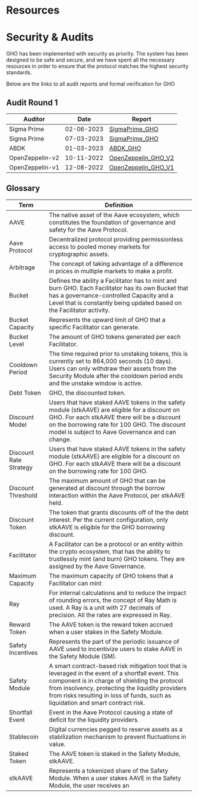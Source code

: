# Resources

# Security & Audits

GHO has been implemented with security as priority. The system has been designed to be safe and secure, and we have spent all the necessary resources in order to ensure that the protocol matches the highest security standards.

Below are the links to all audit reports and formal verification for GHO

## Audit Round 1

| Auditor         | Date       | Report                                                                                             |
| --------------- | ---------- | -------------------------------------------------------------------------------------------------- |
| Sigma Prime     | 02-06-2023 | [SigmaPrime_GHO](https://github.com/aave/gho-core/blob/main/audits/02-06-2023_SigmaPrime.pdf)          |
| Sigma Prime     | 07-03-2023 | [SigmaPrime_GHO](https://github.com/aave/gho-core/blob/main/audits/07-03-2023_SigmaPrime.pdf)          |
| ABDK            | 01-03-2023 | [ABDK_GHO](https://github.com/aave/gho-core/blob/main/audits/01-03-2023_ABDK.pdf)                       |
| OpenZeppelin-v2 | 10-11-2022 | [OpenZeppelin_GHO_V2](https://github.com/aave/gho-core/blob/main/audits/10-11-2022_Openzeppelin-v2.pdf) |
| OpenZeppelin-v1 | 12-08-2022 | [OpenZeppelin_GHO_V1](https://github.com/aave/gho-core/blob/main/audits/12-08-2022_Openzeppelin-v1.pdf) |

## Glossary

| Term                   | Definition                                                                                                                                                                                                                                                                                     |
| ---------------------- | ---------------------------------------------------------------------------------------------------------------------------------------------------------------------------------------------------------------------------------------------------------------------------------------------- |
| AAVE                   | The native asset of the Aave ecosystem, which constitutes the foundation of governance and safety for the Aave Protocol.                                                                                                                                                                       |
| Aave Protocol          | Decentralized protocol providing permissionless access to pooled money markets for cryptographic assets.                                                                                                                                                                                       |
| Arbitrage              | The concept of taking advantage of a difference in prices in multiple markets to make a profit.                                                                                                                                                                                                |
| Bucket                 | Defines the ability a Facilitator has to mint and burn GHO. Each Facilitator has its own Bucket that has a governance-controlled Capacity and a Level that is constantly being updated based on the Facilitator activity.                                                                      |
| Bucket Capacity        | Represents the upward limit of GHO that a specific Facilitator can generate.                                                                                                                                                                                                                   |
| Bucket Level           | The amount of GHO tokens generated per each Facilitator.                                                                                                                                                                                                                                       |
| Cooldown Period        | The time required prior to unstaking tokens, this is currently set to 864,000 seconds (10 days). Users can only withdraw their assets from the Security Module after the cooldown period ends and the unstake window is active.                                                                |
| Debt Token             | GHO, the discounted token.                                                                                                                                                                                                                                                                     |
| Discount Model         | Users that have staked AAVE tokens in the safety module (stkAAVE) are eligible for a discount on GHO. For each stkAAVE there will be a discount on the borrowing rate for 100 GHO. The discount model is subject to Aave Governance and can change.                                            |
| Discount Rate Strategy | Users that have staked AAVE tokens in the safety module (stkAAVE) are eligible for a discount on GHO. For each stkAAVE there will be a discount on the borrowing rate for 100 GHO.                                                                                                             |
| Discount Threshold     | The maximum amount of GHO that can be generated at discount through the borrow interaction within the Aave Protocol, per stkAAVE held.                                                                                                                                                         |
| Discount Token         | The token that grants discounts off of the the debt interest. Per the current configuration, only stkAAVE is eligible for the GHO borrowing discount.                                                                                                                                          |
| Facilitator            | A Facilitator can be a protocol or an entity within the crypto ecosystem, that has the ability to trustlessly mint (and burn) GHO tokens. They are assigned by the Aave Governance.                                                                                                            |
| Maximum Capacity       | The maximum capacity of GHO tokens that a Facilitator can mint                                                                                                                                                                                                                                 |
| Ray                    | For internal calculations and to reduce the impact of rounding errors, the concept of Ray Math is used. A Ray is a unit with 27 decimals of precision. All the rates are expressed in Ray.                                                                                                     |
| Reward Token           | The AAVE token is the reward token accrued when a user stakes in the Safety Module.                                                                                                                                                                                                            |
| Safety Incentives      | Represents the part of the periodic issuance of AAVE used to incentivize users to stake AAVE in the Safety Module (SM).                                                                                                                                                                        |
| Safety Module          | A smart contract-based risk mitigation tool that is leveraged in the event of a shortfall event. This component is in charge of shielding the protocol from insolvency, protecting the liquidity providers from risks resulting in loss of funds, such as liquidation and smart contract risk. |
| Shortfall Event        | Event in the Aave Protocol causing a state of deficit for the liquidity providers.                                                                                                                                                                                                             |
| Stablecoin             | Digital currencies pegged to reserve assets as a stabilization mechanism to prevent fluctuations in value.                                                                                                                                                                                     |
| Staked Token           | The AAVE token is staked in the Safety Module, stkAAVE.                                                                                                                                                                                                                                        |
| stkAAVE                | Represents a tokenized share of the Safety Module. When a user stakes AAVE in the Safety Module, the user receives an                                                                                                                                                                          |
